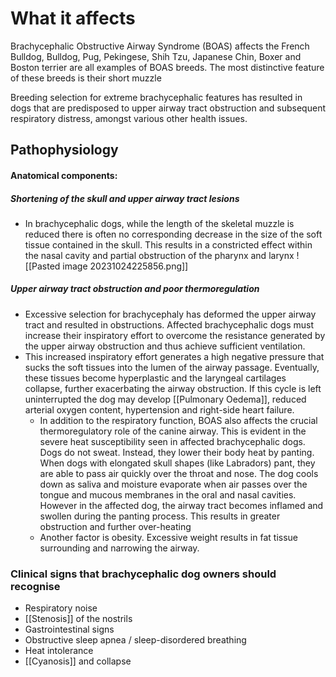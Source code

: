 # What it affects
Brachycephalic Obstructive Airway Syndrome (BOAS) affects the French Bulldog, Bulldog, Pug, Pekingese, Shih Tzu, Japanese Chin, Boxer and Boston terrier are all examples of BOAS breeds. The most distinctive feature of these breeds is their short muzzle

Breeding selection for extreme brachycephalic features has resulted in dogs that are predisposed to upper airway tract obstruction and subsequent respiratory distress, amongst various other health issues.

## Pathophysiology
#### Anatomical components:
##### Shortening of the skull and upper airway tract lesions
- In brachycephalic dogs, while the length of the skeletal muzzle is reduced there is often no corresponding decrease in the size of the soft tissue contained in the skull. This results in a constricted effect within the nasal cavity and partial obstruction of the pharynx and larynx
![[Pasted image 20231024225856.png]]

##### Upper airway tract obstruction and poor thermoregulation
- Excessive selection for brachycephaly has deformed the upper airway tract and resulted in obstructions. Affected brachycephalic dogs must increase their inspiratory effort to overcome the resistance generated by the upper airway obstruction and thus achieve sufficient ventilation.
- This increased inspiratory effort generates a high negative pressure that sucks the soft tissues into the lumen of the airway passage. Eventually, these tissues become hyperplastic and the laryngeal cartilages collapse, further exacerbating the airway obstruction. If this cycle is left uninterrupted the dog may develop [[Pulmonary Oedema]], reduced arterial oxygen content, hypertension and right-side heart failure.
  - In addition to the respiratory function, BOAS also affects the crucial thermoregulatory role of the canine airway. This is evident in the severe heat susceptibility seen in affected brachycephalic dogs. Dogs do not sweat. Instead, they lower their body heat by panting. When dogs with elongated skull shapes (like Labradors) pant, they are able to pass air quickly over the throat and nose. The dog cools down as saliva and moisture evaporate when air passes over the tongue and mucous membranes in the oral and nasal cavities. However in the affected dog, the airway tract becomes inflamed and swollen during the panting process. This results in greater obstruction and further over-heating
  - Another factor is obesity. Excessive weight results in fat tissue surrounding and narrowing the airway. 

### Clinical signs that brachycephalic dog owners should recognise
- Respiratory noise
- [[Stenosis]] of the nostrils
- Gastrointestinal signs
- Obstructive sleep apnea / sleep-disordered breathing
- Heat intolerance
- [[Cyanosis]] and collapse